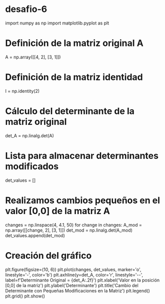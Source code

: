 # desafio-6
import numpy as np
import matplotlib.pyplot as plt

# Definición de la matriz original A
A = np.array([[4, 2], [3, 1]])

# Definición de la matriz identidad
I = np.identity(2)

# Cálculo del determinante de la matriz original
det_A = np.linalg.det(A)

# Lista para almacenar determinantes modificados
det_values = []

# Realizamos cambios pequeños en el valor [0,0] de la matriz A
changes = np.linspace(4, 4.1, 50)
for change in changes:
    A_mod = np.array([[change, 2], [3, 1]])
    det_mod = np.linalg.det(A_mod)
    det_values.append(det_mod)

# Creación del gráfico
plt.figure(figsize=(10, 6))
plt.plot(changes, det_values, marker='o', linestyle='-', color='b')
plt.axhline(y=det_A, color='r', linestyle='--', label=f'Determinante Original = {det_A:.2f}')
plt.xlabel('Valor en la posición [0,0] de la matriz')
plt.ylabel('Determinante')
plt.title('Cambio del Determinante con Pequeñas Modificaciones en la Matriz')
plt.legend()
plt.grid()
plt.show()

